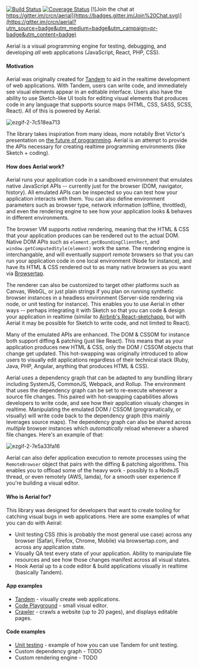 [![Build Status](https://secure.travis-ci.org/crcn/aerial.png)](https://secure.travis-ci.org/crcn/aerial) [![Coverage Status](https://coveralls.io/repos/crcn/aerial/badge.svg)](https://coveralls.io/r/crcn/aerial) [![Join the chat at https://gitter.im/crcn/aerial](https://badges.gitter.im/Join%20Chat.svg)](https://gitter.im/crcn/aerial?utm_source=badge&utm_medium=badge&utm_campaign=pr-badge&utm_content=badge)

Aerial is a visual programming engine for testing, debugging, and developing _all_ web applications (JavaScript, React, PHP, CSS). 

#### Motivation

Aerial was originally created for [Tandem](http://tandemcode.com) to aid in the realtime development of web applications. With Tandem, users can write code, and immediately see visual elements appear in an editable interface. Users also have the ability to use Sketch-like UI tools for editing visual elements that produces code in any language that supports source maps (HTML, CSS, SASS, SCSS, React). All of this is powered by Aerial. 

![ezgif-2-7c518ea713](https://user-images.githubusercontent.com/757408/26987589-215d52ca-4d1a-11e7-828e-6db361086a83.gif)


The library takes inspiration from many ideas, more notabily Bret Victor's presentation on [the future of programming](https://vimeo.com/36579366). Aerial is an attempt to provide
the APIs necessary for creating realtime programming environments (like Sketch + coding). 

#### How does Aerial work?

Aerial runs your application code in a sandboxed environment that emulates native JavaScript APIs -- currently just for the browser (DOM, navigator, history). All emulated APIs can be inspected so you can test how your application interacts with them. You can also define environment parameters such as browser type, network information (offline, throttled), and even the rendering engine to see how your application looks & behaves in different environments. 

The browser VM supports _native_ rendering, meaning that the HTML & CSS that your application produces can be rendered out to the actual DOM. Native DOM APIs such as `element.getBoundingClientRect`, and `window.getComputedStyle(element)` work the same. The rendering engine is interchangable, and will eventually support _remote_ browsers so that you can run your application code in one local environment (Node for instance), and have its HTML & CSS rendered out to as many native browsers as you want via [Browsertap](browsertap.com).

<!-- example here -->

The renderer can also be customized to target other platforms such as Canvas, WebGL, or just plain strings if you plan on running synthetic browser instances in a headless environment (Server-side rendering via node, or unit testing for instance). This enables you to use Aerial in other ways -- perhaps integrating it with Sketch so that you can code & design your application in realtime (similar to [Airbnb's React-sketchapp](https://github.com/airbnb/react-sketchapp), but with Aerial it may be possible for Sketch to write code, and not limited to React). 

Many of the emulated APIs are enhanced. The DOM & CSSOM for instance both support diffing & patching (just like React). This means that as your application produces new HTML & CSS, only the DOM / CSSOM objects that change get updated. This hot-swapping was originally introduced to allow users to visually edit applications regardless of their technical stack (Ruby, Java, PHP, Angular, anything that produces HTML & CSS).

Aerial uses a dependency graph that can be adapted to any bundling library including SystemJS, CommonJS, Webpack, and Rollup. The environment that uses the dependency graph can be set to re-execute whenever a source file changes. This paired with hot-swapping capabilities allows developers to write code, and see how their application visualy changes in realtime. Manipulating the emulated DOM / CSSOM (programatically, or visually) will write code back to the dependency graph (this mainly leverages source maps). The dependency graph can also be shared across _multiple_ browser instances which _automatically_ reload whenever a shared file changes. Here's an example of that:

![ezgif-2-7e5a33fa16](https://user-images.githubusercontent.com/757408/27011517-0c27d188-4e8b-11e7-8bf1-811b07bce87d.gif)

Aerial can also defer application execution to remote processes using the `RemoteBrowser` object that pairs with the diffing & patching algorithms. This enables you to offload some of the heavy work - possibly to a NodeJS thread, or even remotely (AWS, lamda), for a smooth user experience if you're building a visual editor. 

#### Who is Aerial for?

This library was designed for developers that want to create tooling for catching visual bugs in web applications. Here are some examples of what you can do with Aeiral:

- Unit testing CSS (this is probably the most general use case) across any browser (Safari, Firefox, Chrome, Mobile) via browsertap.com, and across any application state. 
- Visually QA test every state of your application. Ability to manipulate file resources and see how those changes manifest across all visual states.
- Hook Aerial up to a code editor & build applications visually in realtime (basically Tandem).

#### App examples

- [Tandem](http://tandemcode.com) - visually create web applications. 
- [Code Playground](./examples/tandem-playground) - small visual editor. 
- [Crawler](./examples/tandem-crawler) - crawls a website (up to 20 pages), and displays editable pages. 

#### Code examples

- [Unit testing](./examples/unit-testing) - example of how you can use Tandem for unit testing.
- Custom dependency graph - TODO
- Custom rendering engine - TODO
